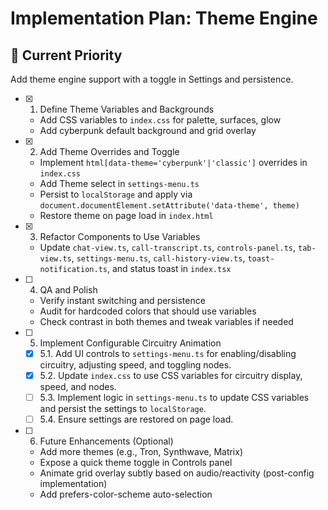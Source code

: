 # Implementation Plan: Theme Engine

## 🎯 Current Priority
Add theme engine support with a toggle in Settings and persistence.

- [x] 1. Define Theme Variables and Backgrounds
  - Add CSS variables to `index.css` for palette, surfaces, glow
  - Add cyberpunk default background and grid overlay

- [x] 2. Add Theme Overrides and Toggle
  - Implement `html[data-theme='cyberpunk'|'classic']` overrides in `index.css`
  - Add Theme select in `settings-menu.ts`
  - Persist to `localStorage` and apply via `document.documentElement.setAttribute('data-theme', theme)`
  - Restore theme on page load in `index.html`

- [x] 3. Refactor Components to Use Variables
  - Update `chat-view.ts`, `call-transcript.ts`, `controls-panel.ts`, `tab-view.ts`, `settings-menu.ts`, `call-history-view.ts`, `toast-notification.ts`, and status toast in `index.tsx`

- [ ] 4. QA and Polish
  - Verify instant switching and persistence
  - Audit for hardcoded colors that should use variables
  - Check contrast in both themes and tweak variables if needed

- [ ] 5. Implement Configurable Circuitry Animation
  - [x] 5.1. Add UI controls to `settings-menu.ts` for enabling/disabling circuitry, adjusting speed, and toggling nodes.
  - [x] 5.2. Update `index.css` to use CSS variables for circuitry display, speed, and nodes.
  - [ ] 5.3. Implement logic in `settings-menu.ts` to update CSS variables and persist the settings to `localStorage`.
  - [ ] 5.4. Ensure settings are restored on page load.
- [ ] 6. Future Enhancements (Optional)
  - Add more themes (e.g., Tron, Synthwave, Matrix)
  - Expose a quick theme toggle in Controls panel
  - Animate grid overlay subtly based on audio/reactivity (post-config implementation)
  - Add prefers-color-scheme auto-selection
